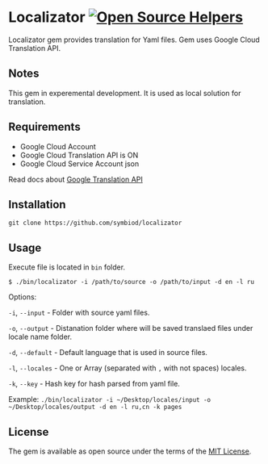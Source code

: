 # Localizator [![Open Source Helpers](https://www.codetriage.com/symbiod/localizator/badges/users.svg)](https://www.codetriage.com/symbiod/localizator)

Localizator gem provides translation for Yaml files. Gem uses Google Cloud Translation API.

## Notes

This gem in experemental development. It is used as local solution for translation.

## Requirements

- Google Cloud Account
- Google Cloud Translation API is ON
- Google Cloud Service Account json

Read docs about [Google Translation API](https://cloud.google.com/translate/)

## Installation

`git clone https://github.com/symbiod/localizator`

## Usage

Execute file is located in `bin` folder.

```
$ ./bin/localizator -i /path/to/source -o /path/to/input -d en -l ru
```

Options:

`-i`, `--input` - Folder with source yaml files.

`-o`, `--output` - Distanation folder where will be saved translaed files under locale name folder.

`-d`, `--default` - Default language that is used in source files.

`-l`, `--locales` - One or Array (separated with `,` with not spaces) locales.

`-k`, `--key` - Hash key for hash parsed from yaml file.

Example:
`./bin/localizator -i ~/Desktop/locales/input -o ~/Desktop/locales/output -d en -l ru,cn -k pages`

## License

The gem is available as open source under the terms of the [MIT License](http://opensource.org/licenses/MIT).

